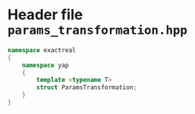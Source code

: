 # Header file `params_transformation.hpp`

``` cpp
namespace exactreal
{
    namespace yap
    {
        template <typename T>
        struct ParamsTransformation;
    }
}
```
